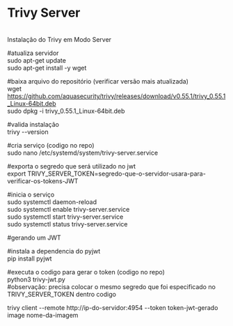 # Trivy Server
<br />Instalação do Trivy em Modo Server

#atualiza servidor
<br />sudo apt-get update
<br />sudo apt-get install -y wget

#baixa arquivo do repositório (verificar versão mais atualizada)
<br />wget https://github.com/aquasecurity/trivy/releases/download/v0.55.1/trivy_0.55.1_Linux-64bit.deb
<br />sudo dpkg -i trivy_0.55.1_Linux-64bit.deb

#valida instalação
<br />trivy --version

#cria serviço (codigo no repo)
<br />sudo nano /etc/systemd/system/trivy-server.service

#exporta o segredo que será utilizado no jwt
<br />export TRIVY_SERVER_TOKEN=segredo-que-o-servidor-usara-para-verificar-os-tokens-JWT

#inicia o serviço
<br />sudo systemctl daemon-reload
<br />sudo systemctl enable trivy-server.service
<br />sudo systemctl start trivy-server.service
<br />sudo systemctl status trivy-server.service

#gerando um JWT

#instala a dependencia do pyjwt
<br />pip install pyjwt

#executa o codigo para gerar o token (codigo no repo)
<br />python3 trivy-jwt.py
<br />#observação: precisa colocar o mesmo segredo que foi especificado no TRIVY_SERVER_TOKEN dentro codigo

trivy client --remote http://ip-do-servidor:4954 --token token-jwt-gerado image nome-da-imagem


